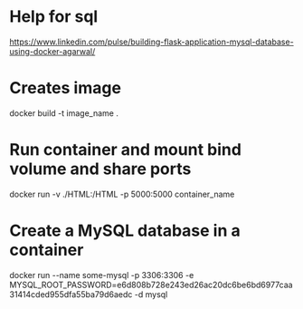# Help for sql
https://www.linkedin.com/pulse/building-flask-application-mysql-database-using-docker-agarwal/

# Creates image
docker build -t image_name .

# Run container and mount bind volume and share ports
docker run -v ./HTML:/HTML -p 5000:5000 container_name

# Create a MySQL database in a container
docker run --name some-mysql -p 3306:3306 -e MYSQL_ROOT_PASSWORD=e6d808b728e243ed26ac20dc6be6bd6977caa31414cded955dfa55ba79d6aedc -d mysql
